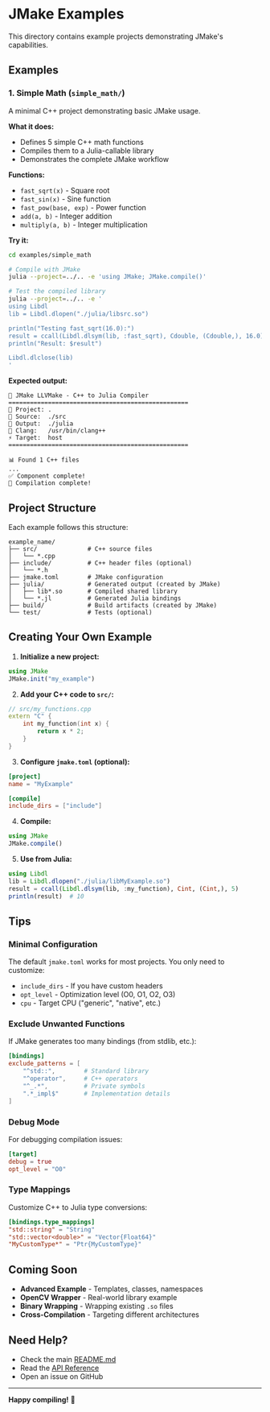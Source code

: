 # JMake Examples

This directory contains example projects demonstrating JMake's capabilities.

## Examples

### 1. Simple Math (`simple_math/`)

A minimal C++ project demonstrating basic JMake usage.

**What it does:**
- Defines 5 simple C++ math functions
- Compiles them to a Julia-callable library
- Demonstrates the complete JMake workflow

**Functions:**
- `fast_sqrt(x)` - Square root
- `fast_sin(x)` - Sine function
- `fast_pow(base, exp)` - Power function
- `add(a, b)` - Integer addition
- `multiply(a, b)` - Integer multiplication

**Try it:**
```bash
cd examples/simple_math

# Compile with JMake
julia --project=../.. -e 'using JMake; JMake.compile()'

# Test the compiled library
julia --project=../.. -e '
using Libdl
lib = Libdl.dlopen("./julia/libsrc.so")

println("Testing fast_sqrt(16.0):")
result = ccall(Libdl.dlsym(lib, :fast_sqrt), Cdouble, (Cdouble,), 16.0)
println("Result: $result")

Libdl.dlclose(lib)
'
```

**Expected output:**
```
🚀 JMake LLVMake - C++ to Julia Compiler
==================================================
📁 Project: .
📁 Source:  ./src
📁 Output:  ./julia
🔧 Clang:   /usr/bin/clang++
⚡ Target:  host
==================================================

📊 Found 1 C++ files
...
✅ Component complete!
🎉 Compilation complete!
```

## Project Structure

Each example follows this structure:

```
example_name/
├── src/              # C++ source files
│   └── *.cpp
├── include/          # C++ header files (optional)
│   └── *.h
├── jmake.toml        # JMake configuration
├── julia/            # Generated output (created by JMake)
│   ├── lib*.so       # Compiled shared library
│   └── *.jl          # Generated Julia bindings
├── build/            # Build artifacts (created by JMake)
└── test/             # Tests (optional)
```

## Creating Your Own Example

1. **Initialize a new project:**
```julia
using JMake
JMake.init("my_example")
```

2. **Add your C++ code to `src/`:**
```cpp
// src/my_functions.cpp
extern "C" {
    int my_function(int x) {
        return x * 2;
    }
}
```

3. **Configure `jmake.toml` (optional):**
```toml
[project]
name = "MyExample"

[compile]
include_dirs = ["include"]
```

4. **Compile:**
```julia
using JMake
JMake.compile()
```

5. **Use from Julia:**
```julia
using Libdl
lib = Libdl.dlopen("./julia/libMyExample.so")
result = ccall(Libdl.dlsym(lib, :my_function), Cint, (Cint,), 5)
println(result)  # 10
```

## Tips

### Minimal Configuration
The default `jmake.toml` works for most projects. You only need to customize:
- `include_dirs` - If you have custom headers
- `opt_level` - Optimization level (O0, O1, O2, O3)
- `cpu` - Target CPU ("generic", "native", etc.)

### Exclude Unwanted Functions
If JMake generates too many bindings (from stdlib, etc.):

```toml
[bindings]
exclude_patterns = [
    "^std::",        # Standard library
    "^operator",     # C++ operators
    "^_.*",          # Private symbols
    ".*_impl$"       # Implementation details
]
```

### Debug Mode
For debugging compilation issues:

```toml
[target]
debug = true
opt_level = "O0"
```

### Type Mappings
Customize C++ to Julia type conversions:

```toml
[bindings.type_mappings]
"std::string" = "String"
"std::vector<double>" = "Vector{Float64}"
"MyCustomType*" = "Ptr{MyCustomType}"
```

## Coming Soon

- **Advanced Example** - Templates, classes, namespaces
- **OpenCV Wrapper** - Real-world library example
- **Binary Wrapping** - Wrapping existing `.so` files
- **Cross-Compilation** - Targeting different architectures

## Need Help?

- Check the main [README.md](../README.md)
- Read the [API Reference](../README.md#api-reference)
- Open an issue on GitHub

---

**Happy compiling!** 🚀
